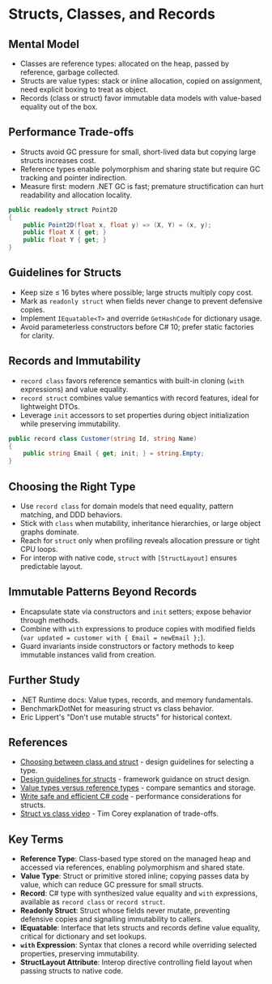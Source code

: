 # Structs, Classes, and Records

## Mental Model
- Classes are reference types: allocated on the heap, passed by reference, garbage collected.
- Structs are value types: stack or inline allocation, copied on assignment, need explicit boxing to treat as object.
- Records (class or struct) favor immutable data models with value-based equality out of the box.

## Performance Trade-offs
- Structs avoid GC pressure for small, short-lived data but copying large structs increases cost.
- Reference types enable polymorphism and sharing state but require GC tracking and pointer indirection.
- Measure first: modern .NET GC is fast; premature structification can hurt readability and allocation locality.

```csharp
public readonly struct Point2D
{
    public Point2D(float x, float y) => (X, Y) = (x, y);
    public float X { get; }
    public float Y { get; }
}
```

## Guidelines for Structs
- Keep size ≤ 16 bytes where possible; large structs multiply copy cost.
- Mark as `readonly struct` when fields never change to prevent defensive copies.
- Implement `IEquatable<T>` and override `GetHashCode` for dictionary usage.
- Avoid parameterless constructors before C# 10; prefer static factories for clarity.

## Records and Immutability
- `record class` favors reference semantics with built-in cloning (`with` expressions) and value equality.
- `record struct` combines value semantics with record features, ideal for lightweight DTOs.
- Leverage `init` accessors to set properties during object initialization while preserving immutability.

```csharp
public record class Customer(string Id, string Name)
{
    public string Email { get; init; } = string.Empty;
}
```

## Choosing the Right Type
- Use `record class` for domain models that need equality, pattern matching, and DDD behaviors.
- Stick with `class` when mutability, inheritance hierarchies, or large object graphs dominate.
- Reach for `struct` only when profiling reveals allocation pressure or tight CPU loops.
- For interop with native code, `struct` with `[StructLayout]` ensures predictable layout.

## Immutable Patterns Beyond Records
- Encapsulate state via constructors and `init` setters; expose behavior through methods.
- Combine with `with` expressions to produce copies with modified fields (`var updated = customer with { Email = newEmail };`).
- Guard invariants inside constructors or factory methods to keep immutable instances valid from creation.

## Further Study
- .NET Runtime docs: Value types, records, and memory fundamentals.
- BenchmarkDotNet for measuring struct vs class behavior.
- Eric Lippert's "Don't use mutable structs" for historical context.






## References
- [Choosing between class and struct](https://learn.microsoft.com/en-us/dotnet/csharp/programming-guide/classes-and-structs/choosing-between-class-and-struct) - design guidelines for selecting a type.
- [Design guidelines for structs](https://learn.microsoft.com/en-us/dotnet/standard/design-guidelines/struct) - framework guidance on struct design.
- [Value types versus reference types](https://learn.microsoft.com/en-us/dotnet/csharp/fundamentals/types/) - compare semantics and storage.
- [Write safe and efficient C# code](https://learn.microsoft.com/en-us/dotnet/csharp/write-safe-efficient-code) - performance considerations for structs.
- [Struct vs class video](https://www.youtube.com/watch?v=WVobZ4D9F94) - Tim Corey explanation of trade-offs.
## Key Terms
- **Reference Type**: Class-based type stored on the managed heap and accessed via references, enabling polymorphism and shared state.
- **Value Type**: Struct or primitive stored inline; copying passes data by value, which can reduce GC pressure for small structs.
- **Record**: C# type with synthesized value equality and `with` expressions, available as `record class` or `record struct`.
- **Readonly Struct**: Struct whose fields never mutate, preventing defensive copies and signalling immutability to callers.
- **IEquatable<T>**: Interface that lets structs and records define value equality, critical for dictionary and set lookups.
- **`with` Expression**: Syntax that clones a record while overriding selected properties, preserving immutability.
- **StructLayout Attribute**: Interop directive controlling field layout when passing structs to native code.
